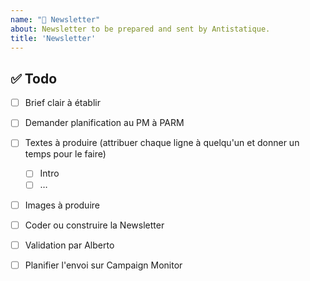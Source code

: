 ```yaml
---
name: "💌 Newsletter"
about: Newsletter to be prepared and sent by Antistatique.
title: 'Newsletter'
---
```


## ✅ Todo

- [ ] Brief clair à établir
- [ ] Demander planification au PM à PARM
- [ ] Textes à produire (attribuer chaque ligne à quelqu'un et donner un temps pour le faire)
    - [ ] Intro
    - [ ] … 
- [ ] Images à produire
- [ ] Coder ou construire la Newsletter
- [ ] Validation par Alberto
- [ ] Planifier l'envoi sur Campaign Monitor

